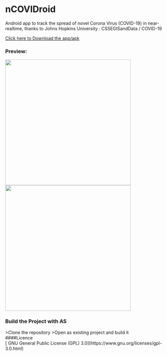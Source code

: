 # nCOVIDroid
Android app to track the spread of novel Corona Virus (COVID-19) in near-realtime, thanks to Johns Hopkins University : CSSEGISandData / COVID-19 

<a id="raw-url" href="https://github.com/DineshNeupane/nCOVIDroid/releases/download/v1.0/ncovdroid.apk">Click here to Download the app/apk</a>

<H3>Preview: </H3>
<p float="left">
  <img src="https://github.com/DineshNeupane/nCOVIDroid/blob/master/screenshots/screenshot_1.jpg" width="400" />
  <img src="https://github.com/DineshNeupane/nCOVIDroid/blob/master/screenshots/screenshot_2.jpg" width="400" /> 
</p>

<H3>Build the Project with AS </H3>
>Clone the repository
>Open as existing project and build it
<br/>
####Licence <br/>
[	GNU General Public License (GPL) 3.0](https://www.gnu.org/licenses/gpl-3.0.html)

